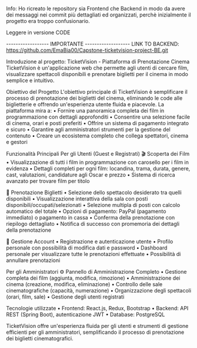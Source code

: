 Info: Ho ricreato le repository sia Frontend che Backend in modo da avere dei messaggi nei commit più dettagliati ed organizzati, perchè inizialmente il progetto era troppo confusionario.

Leggere in versione CODE

------------------ IMPORTANTE -------------------
LINK TO BACKEND: https://github.com/EmaBia00/Capstone-ticketvision-project-BE.git

Introduzione al progetto: TicketVision - Piattaforma di Prenotazione Cinema
TicketVision è un'applicazione web che permette agli utenti di cercare film, visualizzare spettacoli disponibili e prenotare biglietti per il cinema in modo semplice e intuitivo.

Obiettivo del Progetto
L'obiettivo principale di TicketVision è semplificare il processo di prenotazione dei biglietti del cinema, eliminando le code alle biglietterie e offrendo un'esperienza utente fluida e piacevole. La piattaforma mira a:
•	Fornire una panoramica completa dei film in programmazione con dettagli approfonditi
•	Consentire una selezione facile di cinema, orari e posti preferiti
•	Offrire un sistema di pagamento integrato e sicuro
•	Garantire agli amministratori strumenti per la gestione del contenuto
•	Creare un ecosistema completo che collega spettatori, cinema e gestori

Funzionalità Principali
Per gli Utenti (Guest e Registrati)
🎬 Scoperta dei Film
•	Visualizzazione di tutti i film in programmazione con carosello per i film in evidenza
•	Dettagli completi per ogni film: locandina, trama, durata, genere, cast, valutazioni, candidature agli Oscar e prezzo
•	Sistema di ricerca avanzato per trovare film per titolo

📅 Prenotazione Biglietti
•	Selezione dello spettacolo desiderato tra quelli disponibili
•	Visualizzazione interattiva della sala con posti disponibili/occupati/selezionati
•	Selezione multipla di posti con calcolo automatico del totale
•	Opzioni di pagamento: PayPal (pagamento immediato) o pagamento in cassa
•	Conferma della prenotazione con riepilogo dettagliato
•	Notifica di successo con promemoria dei dettagli della prenotazione

👤 Gestione Account
•	Registrazione e autenticazione utente
•	Profilo personale con possibilità di modifica dati e password
•	Dashboard personale per visualizzare tutte le prenotazioni effettuate
•	Possibilità di annullare prenotazioni

Per gli Amministratori
⚙ Pannello di Amministrazione Completo
•	Gestione completa dei film (aggiunta, modifica, rimozione)
•	Amministrazione dei cinema (creazione, modifica, eliminazione)
•	Controllo delle sale cinematografiche (capacità, numerazione)
•	Organizzazione degli spettacoli (orari, film, sale)
•	Gestione degli utenti registrati

Tecnologie utilizzate
•	Frontend: React.js, Redux, Bootstrap
•	Backend: API REST (Spring Boot), autenticazione JWT
•	Database: PostgreSQL

TicketVision offre un'esperienza fluida per gli utenti e strumenti di gestione efficienti per gli amministratori, semplificando il processo di prenotazione dei biglietti cinematografici.
